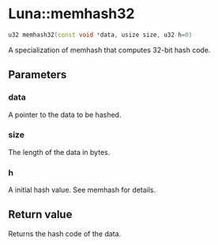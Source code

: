 # Luna::memhash32

```c++
u32 memhash32(const void *data, usize size, u32 h=0)
```

A specialization of memhash that computes 32-bit hash code. 

## Parameters
### data
A pointer to the data to be hashed. 

### size
The length of the data in bytes. 

### h
A initial hash value. See memhash for details. 

## Return value
Returns the hash code of the data. 

